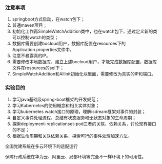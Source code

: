 ### 注意事项
1. springboot方式启动，在watch包下；
2. 普通maven项目；
3. 初始化工作再SimpleWatchAddition类中，也在watch包下，通过定义新的类可以控制watch的类型；
4. 数据库需要创建bocloud用户，数据库配置在resources下的Application.properties文件中。
5. 注意不暴露真的IP。
6. 需要修改本地数据库，建立上述bocloud用户，才能完成数据库配置，数据库文件在resources的sql下；
7. SimpleWatchAddition和AllInit初始化块里面，需要修改为真实的IP和端口。

### 实验目的

1. 学习java基础及spring-boot框架的开发规范；
2. 学习Kubernetes的使用概念和相关实体对象；
3. 学习kubernetes watch接口的原理，理解isdream框架对事件的封装；
4. 自定义事件处理流程，总结有状态服务和无状态对象的生命周期；
5. 探索deployment-replicationset-pod三者的关联、依赖关系，讨论现有接口的不足；
6. 根据生命周期和关联依赖关系，探索可行的事件处理加速方法。

全国党建系统在多云环境下的适配运行

保障行政系统在华为云、阿里云、局部环境等完全不一样环境下的可用性。